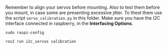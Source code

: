 Remember to align your servos before mounting. Also to test them before you mount, in case some are presenting excessive jitter. To thest them use the script  `servo_calibration.py` in this folder. Make sure you have the I2C interface connected in raspberry, in the **Interfacing Options**.
```
sudo raspi-config
```

```
ros2 run i2c_servos calibration
```